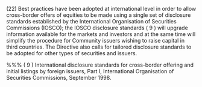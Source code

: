 (22) Best practices have been adopted at international level in order to allow cross-border offers of equities to be made using a single set of disclosure standards established by the International Organisation of Securities Commissions (IOSCO); the IOSCO disclosure standards ( 9 ) will upgrade information available for the markets and investors and at the same time will simplify the procedure for Community issuers wishing to raise capital in third countries. The Directive also calls for tailored disclosure standards to be adopted for other types of securities and issuers.

%%% ( 9 ) International disclosure standards for cross-border offering and initial listings by foreign issuers, Part I, International Organisation of Securities Commissions, September 1998.